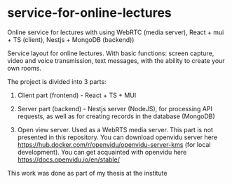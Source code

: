 # service-for-online-lectures
Online service for lectures with using WebRTC (media server), React + mui + TS (client), Nestjs + MongoDB (backend))

Service layout for online lectures. With basic functions: screen capture, video and voice transmission, text messages, with the ability to create your own rooms.

The project is divided into 3 parts:

1) Client part (frontend) - React + TS + MUI

2) Server part (backend) - Nestjs server (NodeJS), for processing API requests, as well as for creating records in the database (MongoDB)

3) Open view server. Used as a WebRTS media server. This part is not presented in this repository.
You can download openvidu server here https://hub.docker.com/r/openvidu/openvidu-server-kms (for local development). You can get acquainted with openvidu here https://docs.openvidu.io/en/stable/

This work was done as part of my thesis at the institute
